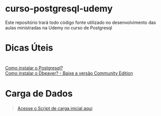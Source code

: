 # curso-postgresql-udemy
Este repositório trará todo código fonte utilizado no desenvolvimento das aulas ministradas na Udemy no curso de Postgresql

# Dicas Úteis <h1>
  
[ Como instalar o Postgresql? ](https://www.postgresql.org/download/)
  <br>
[Como instalar o Dbeaver? - Baixe a versão Community Edition](https://dbeaver.io/download/)

# Carga de Dados <h3>
 > [ Acesse o Script de carga inicial aqui ](https://github.com/Paintxd/restaurantes-PI2/blob/main/bd/db_restaurante.sql)
  
